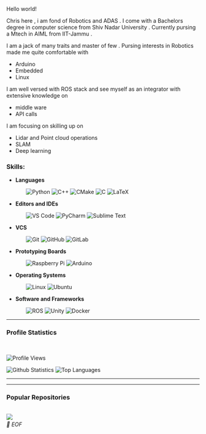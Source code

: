 Hello world!

Chris here , i am fond of Robotics and ADAS . I come with a Bachelors degree in computer science from Shiv Nadar University .
Currently pursing a Mtech in AIML from IIT-Jammu .

I am a jack of many traits and master of few . Pursing interests in Robotics made me quite comfortable with 

- Arduino
- Embedded
- Linux

I am well versed with ROS stack and see myself as an integrator with extensive knowledge on 
- middle ware
- API calls

I am focusing on skilling up on 
- Lidar and Point cloud operations
- SLAM
- Deep learning



### Skills:

* **Languages**

&nbsp;&nbsp;&nbsp;&nbsp;&nbsp;&nbsp;&nbsp;&nbsp;&nbsp;&nbsp;&nbsp;&nbsp;
![Python](https://img.shields.io/badge/-Python-black?style=plastic&logo=Python)
![C++](https://img.shields.io/badge/-C%2B%2B-00599C?style=plastic&logo=C%2B%2B)
![CMake](https://img.shields.io/badge/-CMake-064F8C?style=plastic&logo=CMake)
![C](https://img.shields.io/badge/-C-A8B9CC?style=plastic&logo=C)
![LaTeX](https://img.shields.io/badge/-LaTeX-008080?style=plastic&logo=LaTex)

* **Editors and IDEs**

&nbsp;&nbsp;&nbsp;&nbsp;&nbsp;&nbsp;&nbsp;&nbsp;&nbsp;&nbsp;&nbsp;&nbsp;
![VS Code](https://img.shields.io/badge/-VS%20Code-007ACC?style=plastic&logo=visual-studio-code)
![PyCharm](https://img.shields.io/badge/-PyCharm-000000?style=plastic&logo=PyCharm)
![Sublime Text](https://img.shields.io/badge/-Sublime%20Text-000000?style=plastic&logo=Sublime-Text)

* **VCS**

&nbsp;&nbsp;&nbsp;&nbsp;&nbsp;&nbsp;&nbsp;&nbsp;&nbsp;&nbsp;&nbsp;&nbsp;
![Git](https://img.shields.io/badge/-Git-black?style=plastic&logo=git)
![GitHub](https://img.shields.io/badge/-GitHub-181717?style=plastic&logo=github)
![GitLab](https://img.shields.io/badge/-GitLab-FCA121?style=plastic&logo=GitLab)

* **Prototyping Boards**

&nbsp;&nbsp;&nbsp;&nbsp;&nbsp;&nbsp;&nbsp;&nbsp;&nbsp;&nbsp;&nbsp;&nbsp;
![Raspberry Pi](https://img.shields.io/badge/-Raspberry%20Pi-C51A4A?style=plastic&logo=Raspberry-Pi)
![Arduino](https://img.shields.io/badge/-Arduino-00979D?style=plastic&logo=Arduino&logoColor=white)


* **Operating Systems**

&nbsp;&nbsp;&nbsp;&nbsp;&nbsp;&nbsp;&nbsp;&nbsp;&nbsp;&nbsp;&nbsp;&nbsp;
![Linux](https://img.shields.io/badge/-Linux-000000?style=flat&logo=linux&logoColor=FCC624)
![Ubuntu](https://img.shields.io/badge/-Ubuntu-E95420?style=plastic&logo=Ubuntu&logoColor=white)


* **Software and Frameworks**

&nbsp;&nbsp;&nbsp;&nbsp;&nbsp;&nbsp;&nbsp;&nbsp;&nbsp;&nbsp;&nbsp;&nbsp;
![ROS](https://img.shields.io/badge/-ROS-22314E?style=plastic&logo=ROS)
![Unity](https://img.shields.io/badge/-Unity-000000?style=plastic&logo=Unity)
![Docker](https://img.shields.io/badge/-Docker-000000?style=plastic&logo=Docker)



---

### Profile Statistics
</br>

![Profile Views](https://komarev.com/ghpvc/?username=your-github-chrissunny94)

![Github Statistics](https://github-readme-stats-drab-delta.vercel.app/api?username=chrissunny94&count_private=true&show_icons=true&include_all_commits=true&theme=radical)
![Top Languages](https://github-readme-stats-drab-delta.vercel.app/api/top-langs/?username=chrissunny94&hide=TeX&layout=compact&theme=radical)

---



---

### Popular Repositories
</br>

<a href="https://github.com/chrissunny94/ackerman_ros_robot_gazebo_simulation">
  <img align="left" src="https://github-readme-stats.vercel.app/api/pin/?username=chrissunny94&repo=emojicloud_plugin&title_color=ffffff&text_color=c9cacc&icon_color=2bbc8a&bg_color=1d1f21" />
</a>



###### 💾 EOF
